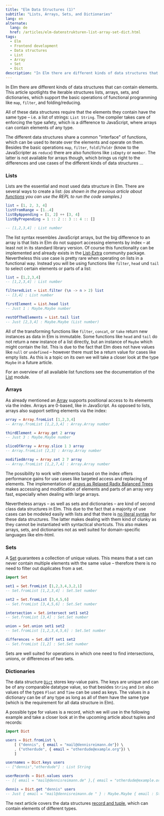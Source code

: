```yaml
---
title: "Elm Data Structures (1)"
subtitle: "Lists, Arrays, Sets, and Dictionaries"
lang: en
alternate:
  lang: de
  href: /articles/elm-datenstrukturen-list-array-set-dict.html
tags:
  - Elm
  - Frontend development
  - Data structures
  - List
  - Array
  - Set
  - Dict
description: "In Elm there are different kinds of data structures that can contain elements. This article spotlights the iterable structures lists, arrays, sets, and dictionaries."
---
```


In Elm there are different kinds of data structures that can contain elements. This article spotlights the iterable structures lists, arrays, sets, and dictionaries, which support the basic operations of functional programming like `map`, `filter`, and folding/reducing.

<!-- more -->

All of these data structures require that the elements they contain have the same type – i.e. a list of strings: `List String`. The compiler takes care of enforcing the type safety, which is a difference to JavaScript, where arrays can contain elements of any type.

The different data structures share a common "interface" of functions, which can be used to iterate over the elements and operate on them. Besides the basic operations `map`, `filter`, `foldl`/`foldr` (know to the JavaScripter as `reduce`) there are also functions like `isEmpty` or `member`. The latter is not available for arrays though, which brings us right to the differences and use cases of the different kinds of data structures …

### Lists

Lists are the essential and most used data structure in Elm. There are several ways to create a list: *(as shown in the previous article about [functions](elm-functions.html) you can use the REPL to run the code samples.)*

```elm
list = [1, 2, 3, 4]
listFromRange = [1..4]
listByAppending = [1, 2] ++ [3, 4]
listByPrepending = 1 :: 2 :: 3 :: 4 :: []

-- [1,2,3,4] : List number
```

The list syntax resembles JavaScript arrays, but the big difference to an array is that lists in Elm do not support accessing elements by index – at least not in its standard library version. Of course this functionality can be implemented and already exists in the [List-Extra](http://package.elm-lang.org/packages/circuithub/elm-list-extra/3.9.0/List-Extra) community package. Nevertheless this use case is pretty rare when operating on lists in a functional way. Instead you will be using functions like `filter`, `head` und `tail` to select certain elements or parts of a list:

```elm
list = [1,2,3,4]
-- [1,2,3,4] : List number

filteredList = List.filter (\n -> n > 2) list
-- [3,4] : List number

firstElement = List.head list
-- Just 1 : Maybe.Maybe number

restOfTheElements = List.tail list
-- Just [2,3,4] : Maybe.Maybe (List number)
```

All of the transforming functions like `filter`, `concat`, or `take` return new instances as data in Elm is immutable. Some functions like `head` and `tail` do not return a new instance of a list directly, but an instance of `Maybe` which might contain the list. This is due to the fact that Elm does not have values like `null` or `undefined` – however there must be a return value for cases like empty lists. As this is a topic on its own we will take a closer look at the type `Maybe` in a future article.

For an overview of all available list functions see the documentation of the [List](http://package.elm-lang.org/packages/elm-lang/core/3.0.0/List) module.

### Arrays

As already mentioned an [Array](http://package.elm-lang.org/packages/elm-lang/core/3.0.0/Array) supports positional access to its elements via the index. Arrays are 0-based, like in JavaScript. As opposed to lists, arrays also support setting elements via the index:

```elm
array = Array.fromList [1,2,3,4]
-- Array.fromList [1,2,3,4] : Array.Array number

thirdElement = Array.get 2 array
-- Just 3 : Maybe.Maybe number

sliceOfArray = Array.slice 1 3 array
-- Array.fromList [2,3] : Array.Array number

modifiedArray = Array.set 2 7 array
-- Array.fromList [1,2,7,4] : Array.Array number
```

The possibility to work with elements based on the index offers performance gains for use cases like targeted access and replacing of elements. The implementation of [arrays as Relaxed Radix Balanced Trees](http://elm-lang.org/blog/announce/0.12.1) makes accessing and modification of elements and parts of an array very fast, especially when dealing with large arrays.

Nevertheless arrays – as well as sets and dictionaries – are kind of second class data structures in Elm. This due to the fact that a majority of use cases can be modeled easily with lists and that there is [no literal syntax](https://github.com/elm-lang/elm-plans/issues/12) for these data structures. The latter makes dealing with them kind of clunky as they cannot be instantiated with syntactical shortcuts. This also makes arrays, sets, and dictionaries not as well suited for domain-specific languages like elm-html.

### Sets

A [Set](http://package.elm-lang.org/packages/elm-lang/core/3.0.0/Set) guarantees a collection of unique values. This means that a set can never contain multiple elements with the same value – therefore there is no need to filter out duplicates from a set.

```elm
import Set

set1 = Set.fromList [1,2,3,4,3,2,1]
-- Set.fromList [1,2,3,4] : Set.Set number

set2 = Set.fromList [3,4,5,6]
-- Set.fromList [3,4,5,6] : Set.Set number

intersection = Set.intersect set1 set2
-- Set.fromList [3,4] : Set.Set number

union = Set.union set1 set2
-- Set.fromList [1,2,3,4,5,6] : Set.Set number

differences = Set.diff set1 set2
-- Set.fromList [1,2] : Set.Set number
```

Sets are well suited for operations in which one need to find intersections, unions, or differences of two sets.

### Dictionaries

The data structure [`Dict`](http://package.elm-lang.org/packages/elm-lang/core/3.0.0/Dict) stores key-value pairs. The keys are unique and can be of any comparable datatype value, so that besides `String` and `Int` also values of the types `Float` and `Time` can be used as keys.
The values in a dictionary can be of any type as long as all of them have the same type (which is the requirement for all data structure in Elm).

A possible type for values is a record, which we will use in the following example and take a closer look at in the upcoming article about tuples and records:

```elm
import Dict

users = Dict.fromList \
    [ ("dennis", { email = "mail@dennisreimann.de"}) \
    , ("otherdude", { email = "otherdude@example.org"}) \
    ]

usernames = Dict.keys users
-- ["dennis","otherdude"] : List String

userRecords = Dict.values users
-- [{ email = "mail@dennisreimann.de" },{ email = "otherdude@example.org" }] : List { email : String }

dennis = Dict.get "dennis" users
-- Just { email = "mail@dennisreimann.de " } : Maybe.Maybe { email : String }
```

The next article covers the data structures [record and tuple](/articles/elm-data-structures-record-tuple.html), which can contain elements of different types.
